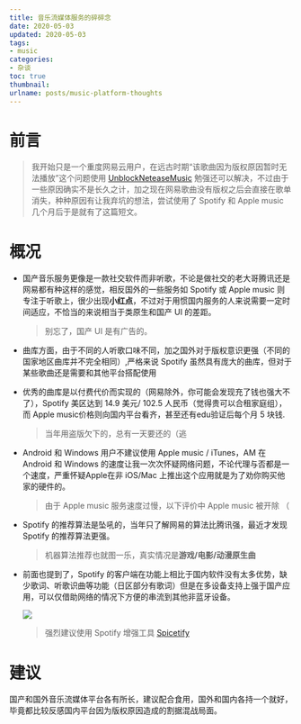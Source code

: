 ```yaml
---
title: 音乐流媒体服务的碎碎念
date: 2020-05-03
updated: 2020-05-03
tags: 
- music
categories: 
- 杂谈
toc: true
thumbnail:
urlname: posts/music-platform-thoughts
---
```

# 前言

> 我开始只是一个重度网易云用户，在远古时期“该歌曲因为版权原因暂时无法播放”这个问题使用 [UnblockNeteaseMusic](https://github.com/nondanee/UnblockNeteaseMusic) 勉强还可以解决，不过由于一些原因确实不是长久之计，加之现在网易歌曲没有版权之后会直接在歌单消失，种种原因有让我弃坑的想法，尝试使用了 Spotify 和 Apple music 几个月后于是就有了这篇短文。
<!-- more -->
# 概况

- 国产音乐服务更像是一款社交软件而非听歌，不论是做社交的老大哥腾讯还是网易都有种这样的感觉，相反国外的一些服务如 Spotify 或 Apple music 则专注于听歌上，很少出现**小红点**，不过对于用惯国内服务的人来说需要一定时间适应，不恰当的来说相当于类原生和国产 UI 的差距。

  > 别忘了，国产 UI 是有广告的。

- 曲库方面，由于不同的人听歌口味不同，加之国外对于版权意识更强（不同的国家地区曲库并不完全相同）,严格来说 Spotify 虽然具有庞大的曲库，但对于某些歌曲还是需要和其他平台搭配使用

- 优秀的曲库是以付费代价而实现的（网易除外，你可能会发现充了钱也强大不了），Spotify 美区达到 14.9 美元/ 102.5 人民币（觉得贵可以合租家庭组），而 Apple music价格则向国内平台看齐，甚至还有edu验证后每个月 5 块钱.

  > 当年用盗版欠下的，总有一天要还的（逃

- Android 和 Windows 用户不建议使用 Apple music / iTunes，AM 在 Android 和 Windows 的速度让我一次次怀疑网络问题，不论代理与否都是一个速度，严重怀疑Apple在非 iOS/Mac 上推出这个应用就是为了劝你购买他家的硬件的。

  > 由于 Apple music 服务速度过慢，以下评价中 Apple music 被开除 （

- Spotify 的推荐算法是坠吼的，当年只了解网易的算法比腾讯强，最近才发现 Spotify 的推荐算法更强。

  > 机器算法推荐也就图一乐，真实情况是**游戏/电影/动漫原生曲**

- 前面也提到了，Spotify 的客户端在功能上相比于国内软件没有太多优势，缺少歌词、听歌识曲等功能（日区部分有歌词）但是在多设备支持上强于国产应用，可以仅借助网络的情况下方便的串流到其他非蓝牙设备。

  ![](https://cdn.misanzhiwu.top/2020/04/13/ed1ceab8016b4.png)
   > 强烈建议使用 Spotify 增强工具 [Spicetify](https://github.com/khanhas/spicetify-cli) 

# 建议

国产和国外音乐流媒体平台各有所长，建议配合食用，国外和国内各持一个就好，毕竟都比较反感国内平台因为版权原因造成的割据混战局面。

